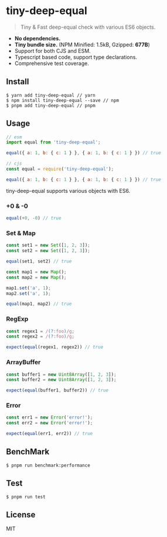 # tiny-deep-equal

> Tiny & Fast deep-equal check with various ES6 objects.


- **No dependencies.**
- **Tiny bundle size.** (NPM Minified: 1.5kB, Gzipped: **677B**)
- Support for both CJS and ESM.
- Typescript based code, support type declarations.
- Comprehensive test coverage.

## Install

```shell
$ yarn add tiny-deep-equal // yarn
$ npm install tiny-deep-equal --save // npm
$ pnpm add tiny-deep-equal // pnpm
```

## Usage

```javascript
// esm
import equal from 'tiny-deep-equal';

equal({ a: 1, b: { c: 1 } }, { a: 1, b: { c: 1 } }) // true

// cjs
const equal = require('tiny-deep-equal');

equal({ a: 1, b: { c: 1 } }, { a: 1, b: { c: 1 } }) // true
```

tiny-deep-equal supports various objects with ES6.

### +0 & -0

```javascript
equal(+0, -0) // true
```

### Set & Map

```javascript
const set1 = new Set([1, 2, 3]);
const set2 = new Set([1, 2, 3]);

equal(set1, set2) // true

const map1 = new Map();
const map2 = new Map();

map1.set('a', 1);
map2.set('a', 1);

equal(map1, map2) // true
```

### RegExp

```javascript
const regex1 = /(?:foo)/g;
const regex2 = /(?:foo)/g;

expect(equal(regex1, regex2)) // true
```

### ArrayBuffer

```javascript
const buffer1 = new Uint8Array([1, 2, 3]);
const buffer2 = new Uint8Array([1, 2, 3]);

expect(equal(buffer1, buffer2)) // true
```

### Error

```javascript
const err1 = new Error('error!');
const err2 = new Error('error!');

expect(equal(err1, err2)) // true
```

## BenchMark

```shell
$ pnpm run benchmark:performance
```

## Test

```shell
$ pnpm run test
```

## License

MIT